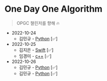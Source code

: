 # One Day One Algorithm
> OPGC 챌린저를 향해 🔥

* 2022-10-24
  * 김민규 - [Python](https://github.com/ODOA-Project/ODOA/pull/1) [✅]
* 2022-10-25
  * 김지은 - [Swift](https://github.com/ODOA-Project/ODOA/pull/3) [✅]
  * 임경미 - [c++](https://github.com/ODOA-Project/ODOA/pull/2) [✅]
* 2022-10-26
  * 김민규 - [Python](https://github.com/ODOA-Project/ODOA/pull/7) [✅]
  * 김민규 - [Python](https://github.com/ODOA-Project/ODOA/pull/4) [✅]
